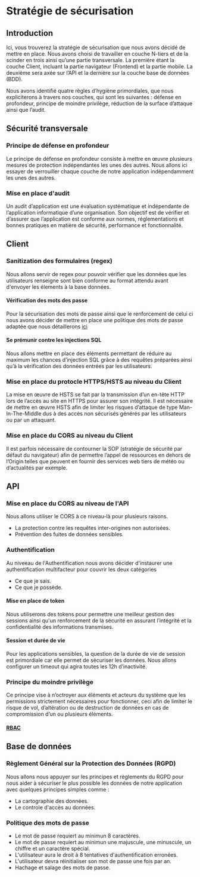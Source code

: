 # Stratégie de sécurisation

## Introduction 

Ici, vous trouverez la stratégie de sécurisation que nous avons décidé de mettre en place. Nous avons choisi de travailler en couche N-tiers et de la scinder en trois ainsi qu’une partie transversale. La première étant la couche Client, incluant la partie navigateur (Frontend) et la partie mobile. La deuxième sera axée sur l’API et la dernière sur la couche base de données (BDD).

Nous avons identifié quatre règles d’hygiène primordiales, que nous expliciterons à travers nos couches, qui sont les suivantes : défense en profondeur, principe de moindre privilège, réduction de la surface d’attaque ainsi que l’audit.

## Sécurité transversale 


### Principe de défense en profondeur

Le principe de défense en profondeur consiste à mettre en œuvre plusieurs mesures de protection indépendantes les unes des autres. Nous allons ici essayer de verrouiller chaque couche de notre application indépendamment les unes des autres.

### Mise en place d'audit

Un audit d’application est une évaluation systématique et indépendante de l’application informatique d’une organisation. Son objectif est de vérifier et d’assurer que l’application est conforme aux normes, réglementations et bonnes pratiques en matière de sécurité, performance et fonctionnalité.

## Client 


### Sanitization des formulaires (regex)

Nous allons servir de regex pour pouvoir vérifier que les données que les utilisateurs renseigne sont bien conforme au format attendu avant d'envoyer les élements à la base données. 

#### Vérification des mots des passe

Pour la sécurisation des mots de passe ainsi que le renforcement de celui ci nous avons décider de mettre en place une politique des mots de passe adaptée que nous détaillerons [ici](#politique-des-mots-de-passe)

#### Se prémunir contre les injections SQL 

Nous allons mettre en place des éléments permettant de réduire au maximum les chances d’injection SQL grâce à des requêtes préparées ainsi qu’à la vérification des données entrées par les utilisateurs.


### Mise en place du protocle HTTPS/HSTS au niveau du Client

La mise en œuvre de HSTS se fait par la transmission d’un en-tête HTTP lors de l’accès au site en HTTPS pour assurer son intégrité. Il est nécessaire de mettre en œuvre HSTS afin de limiter les risques d’attaque de type Man-In-The-Middle dus à des accès non sécurisés générés par les utilisateurs ou par un attaquant.

### Mise en place du CORS au niveau du Client

Il est parfois nécessaire de contourner la SOP (stratégie de sécurité par défaut du navigateur) afin de permettre l’appel de ressources en dehors de l’Origin telles que peuvent en fournir des services web tiers de météo ou d’actualités par exemple.

## API 


### Mise en place du CORS au niveau de l'API

Nous allons utiliser le CORS à ce niveau-là pour plusieurs raisons.
- La protection contre les requêtes inter-origines non autorisées.
- Prévention des fuites de données sensibles.

### Authentification

Au niveeau de l'Authentification nous avons décider d'instaurer une authentification multifacteur pour couvrir les deux catégories 
- Ce que je sais.
- Ce que je possède.

#### Mise en place de token

Nous utiliserons des tokens pour permettre une meilleur gestion des sessions ainsi qu'un renforcement de la sécurité en assurant l’intégrité et la confidentialité des informations transmises.

#### Session et durée de vie

Pour les applications sensibles, la question de la durée de vie de session est primordiale car elle permet de sécuriser les données. Nous allons configurer un timeout qui agira toutes les 12h d’inactivité.

### Principe du moindre privilège

Ce principe vise à n’octroyer aux éléments et acteurs du système que les permissions strictement nécessaires pour fonctionner, ceci afin de limiter le risque de vol, d’altération ou de destruction de données en cas de compromission d’un ou plusieurs éléments.

#### [RBAC](./rbac.md)

## Base de données


### Règlement Général sur la Protection des Données (RGPD)

Nous allons nous appuyer sur les principes et règlements du RGPD pour nous aider à sécuriser le plus possible les données de notre application avec quelques principes simples comme :

- La cartographie des données.
- Le controle d'accès au données.

### Politique des mots de passe

- Le mot de passe requiert au minimun 8 caractères.
- Le mot de passe requiert au minimun une majuscule, une minuscule, un chiffre et un caractère spécial.
- L'utilisateur aura le droit à 8 tentatives d'authentification erronées.
- L'utilisateur devra réinitialiser son mot de passe une fois par an.
- Hachage et salage des mots de passe.  





